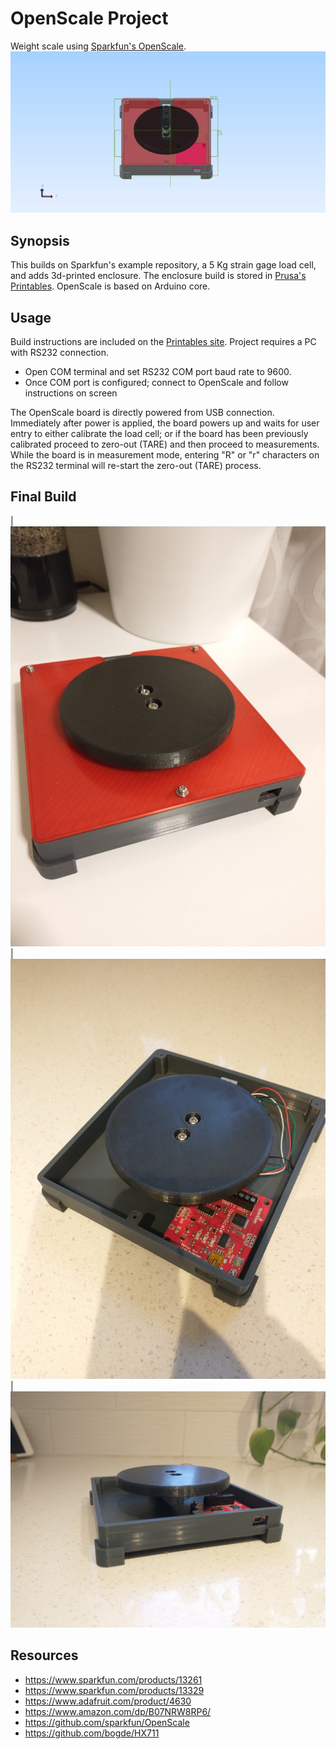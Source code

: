 # OpenScale Project
Weight scale using [Sparkfun's OpenScale](https://www.sparkfun.com/products/13261).
![](/OpenScaleEnclosure1.jpg)

## Synopsis
This builds on Sparkfun's example repository, a 5 Kg strain gage load cell, and adds 3d-printed enclosure. The enclosure build is stored in [Prusa's Printables](https://www.printables.com/model/677114-enclosure-for-sparkfuns-openscale-and-1kg-20kg-str). OpenScale is based on Arduino core.

## Usage
Build instructions are included on the [Printables site](https://www.printables.com/model/677114-enclosure-for-sparkfuns-openscale-and-1kg-20kg-str).
Project requires a PC with RS232 connection. 
- Open COM terminal and set RS232 COM port baud rate to 9600.
- Once COM port is configured; connect to OpenScale and follow instructions on screen  

The OpenScale board is directly powered from USB connection. Immediately after power is applied, the board powers up and waits for user entry to either calibrate the load cell; or if the board has been previously calibrated proceed to zero-out (TARE) and then proceed to measurements. While the board is in measurement mode, entering "R" or "r" characters on the RS232 terminal will re-start the zero-out (TARE) process. 

## Final Build
| ![](/OpenScale_1a.jpg) | ![](/OpenScale_3.jpg) |
![](/OpenScale_4.jpg)

## Resources
* https://www.sparkfun.com/products/13261
* https://www.sparkfun.com/products/13329
* https://www.adafruit.com/product/4630
* https://www.amazon.com/dp/B07NRW8RP6/
* https://github.com/sparkfun/OpenScale
* https://github.com/bogde/HX711

